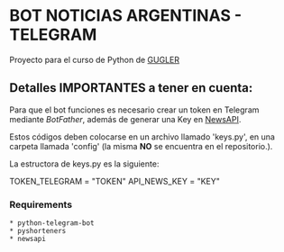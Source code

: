 # BOT NOTICIAS ARGENTINAS - TELEGRAM
Proyecto para el curso de Python de [GUGLER](https://www.gugler.com.ar)

## Detalles IMPORTANTES a tener en cuenta:

Para que el bot funciones es necesario crear un token en Telegram mediante *BotFather*, además de generar una Key en [NewsAPI](https://newsapi.org/). 

Estos códigos deben colocarse en un archivo llamado 'keys.py', en una carpeta llamada 'config' (la misma **NO** se encuentra en el repositorio.).

La estructora de keys.py es la siguiente:

TOKEN_TELEGRAM = "TOKEN"
API_NEWS_KEY = "KEY"


### Requirements
    * python-telegram-bot
    * pyshorteners
    * newsapi
